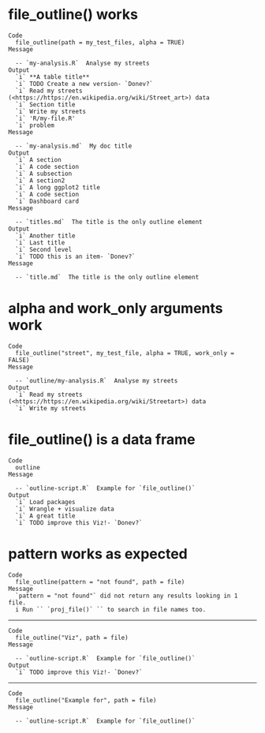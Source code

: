 # file_outline() works

    Code
      file_outline(path = my_test_files, alpha = TRUE)
    Message
      
      -- `my-analysis.R`  Analyse my streets 
    Output
      `i` **A table title**
      `i` TODO Create a new version- `Donev?`
      `i` Read my streets (<https://https://en.wikipedia.org/wiki/Street_art>) data
      `i` Section title
      `i` Write my streets
      `i` 'R/my-file.R'
      `i` problem
    Message
      
      -- `my-analysis.md`  My doc title 
    Output
      `i` A section
      `i` A code section
      `i` A subsection
      `i` A section2
      `i` A long ggplot2 title
      `i` A code section
      `i` Dashboard card
    Message
      
      -- `titles.md`  The title is the only outline element 
    Output
      `i` Another title
      `i` Last title
      `i` Second level
      `i` TODO this is an item- `Donev?`
    Message
      
      -- `title.md`  The title is the only outline element 

# alpha and work_only arguments work

    Code
      file_outline("street", my_test_file, alpha = TRUE, work_only = FALSE)
    Message
      
      -- `outline/my-analysis.R`  Analyse my streets 
    Output
      `i` Read my streets (<https://https://en.wikipedia.org/wiki/Streetart>) data
      `i` Write my streets

# file_outline() is a data frame

    Code
      outline
    Message
      
      -- `outline-script.R`  Example for `file_outline()` 
    Output
      `i` Load packages
      `i` Wrangle + visualize data
      `i` A great title
      `i` TODO improve this Viz!- `Donev?`

# pattern works as expected

    Code
      file_outline(pattern = "not found", path = file)
    Message
      `pattern = "not found"` did not return any results looking in 1 file.
      i Run `` `proj_file()` `` to search in file names too.

---

    Code
      file_outline("Viz", path = file)
    Message
      
      -- `outline-script.R`  Example for `file_outline()` 
    Output
      `i` TODO improve this Viz!- `Donev?`

---

    Code
      file_outline("Example for", path = file)
    Message
      
      -- `outline-script.R`  Example for `file_outline()` 

